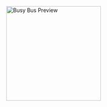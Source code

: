 <img src="https://user-images.githubusercontent.com/56842622/78723900-4d2a5b00-78fa-11ea-8176-b412a80842af.png =250x" alt="Busy Bus Preview" width="250">

